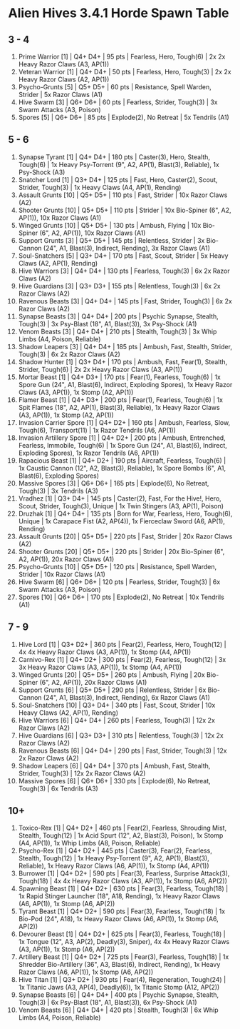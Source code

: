 # Alien Hives 3.4.1 Horde Spawn Table

## 3 - 4

1. Prime Warrior [1] | Q4+ D4+ | 95 pts | Fearless, Hero, Tough(6) | 2x 2x Heavy Razor Claws (A3, AP(1))
1. Veteran Warrior [1] | Q4+ D4+ | 50 pts | Fearless, Hero, Tough(3) | 2x 2x Heavy Razor Claws (A2, AP(1))
1. Psycho-Grunts [5] | Q5+ D5+ | 60 pts | Resistance, Spell Warden, Strider | 5x Razor Claws (A1)
1. Hive Swarm [3] | Q6+ D6+ | 60 pts | Fearless, Strider, Tough(3) | 3x Swarm Attacks (A3, Poison)
1. Spores [5] | Q6+ D6+ | 85 pts | Explode(2), No Retreat | 5x Tendrils (A1)

## 5 - 6

1. Synapse Tyrant [1] | Q4+ D4+ | 180 pts | Caster(3), Hero, Stealth, Tough(6) | 1x Heavy Psy-Torrent (9", A2, AP(1), Blast(3), Reliable), 1x Psy-Shock (A3)
1. Snatcher Lord [1] | Q3+ D4+ | 125 pts | Fast, Hero, Caster(2), Scout, Strider, Tough(3) | 1x Heavy Claws (A4, AP(1), Rending)
1. Assault Grunts [10] | Q5+ D5+ | 110 pts | Fast, Strider | 10x Razor Claws (A2)
1. Shooter Grunts [10] | Q5+ D5+ | 110 pts | Strider | 10x Bio-Spiner (6", A2, AP(1)), 10x Razor Claws (A1)
1. Winged Grunts [10] | Q5+ D5+ | 130 pts | Ambush, Flying | 10x Bio-Spiner (6", A2, AP(1)), 10x Razor Claws (A1)
1. Support Grunts [3] | Q5+ D5+ | 145 pts | Relentless, Strider | 3x Bio-Cannon (24", A1, Blast(3), Indirect, Rending), 3x Razor Claws (A1)
1. Soul-Snatchers [5] | Q3+ D4+ | 170 pts | Fast, Scout, Strider | 5x Heavy Claws (A2, AP(1), Rending)
1. Hive Warriors [3] | Q4+ D4+ | 130 pts | Fearless, Tough(3) | 6x 2x Razor Claws (A2)
1. Hive Guardians [3] | Q3+ D3+ | 155 pts | Relentless, Tough(3) | 6x 2x Razor Claws (A2)
1. Ravenous Beasts [3] | Q4+ D4+ | 145 pts | Fast, Strider, Tough(3) | 6x 2x Razor Claws (A2)
1. Synapse Beasts [3] | Q4+ D4+ | 200 pts | Psychic Synapse, Stealth, Tough(3) | 3x Psy-Blast (18", A1, Blast(3)), 3x Psy-Shock (A1)
1. Venom Beasts [3] | Q4+ D4+ | 210 pts | Stealth, Tough(3) | 3x Whip Limbs (A4, Poison, Reliable)
1. Shadow Leapers [3] | Q4+ D4+ | 185 pts | Ambush, Fast, Stealth, Strider, Tough(3) | 6x 2x Razor Claws (A2)
1. Shadow Hunter [1] | Q3+ D4+ | 170 pts | Ambush, Fast, Fear(1), Stealth, Strider, Tough(6) | 2x 2x Heavy Razor Claws (A3, AP(1))
1. Mortar Beast [1] | Q4+ D3+ | 170 pts | Fear(1), Fearless, Tough(6) | 1x Spore Gun (24", A1, Blast(6), Indirect, Exploding Spores), 1x Heavy Razor Claws (A3, AP(1)), 1x Stomp (A2, AP(1))
1. Flamer Beast [1] | Q4+ D3+ | 200 pts | Fear(1), Fearless, Tough(6) | 1x Spit Flames (18", A2, AP(1), Blast(3), Reliable), 1x Heavy Razor Claws (A3, AP(1)), 1x Stomp (A2, AP(1))
1. Invasion Carrier Spore [1] | Q4+ D2+ | 160 pts | Ambush, Fearless, Slow, Tough(6), Transport(11) | 1x Razor Tendrils (A6, AP(1))
1. Invasion Artillery Spore [1] | Q4+ D2+ | 200 pts | Ambush, Entrenched, Fearless, Immobile, Tough(6) | 1x Spore Gun (24", A1, Blast(6), Indirect, Exploding Spores), 1x Razor Tendrils (A6, AP(1))
1. Rapacious Beast [1] | Q4+ D2+ | 190 pts | Aircraft, Fearless, Tough(6) | 1x Caustic Cannon (12", A2, Blast(3), Reliable), 1x Spore Bombs (6", A1, Blast(6), Exploding Spores)
1. Massive Spores [3] | Q6+ D6+ | 165 pts | Explode(6), No Retreat, Tough(3) | 3x Tendrils (A3)
1. Vradhez [1] | Q3+ D4+ | 145 pts | Caster(2), Fast, For the Hive!, Hero, Scout, Strider, Tough(3), Unique | 1x Twin Stingers (A3, AP(1), Poison)
1. Druzhak [1] | Q4+ D4+ | 135 pts | Born for War, Fearless, Hero, Tough(6), Unique | 1x Carapace Fist (A2, AP(4)), 1x Fierceclaw Sword (A6, AP(1), Rending)
1. Assault Grunts [20] | Q5+ D5+ | 220 pts | Fast, Strider | 20x Razor Claws (A2)
1. Shooter Grunts [20] | Q5+ D5+ | 220 pts | Strider | 20x Bio-Spiner (6", A2, AP(1)), 20x Razor Claws (A1)
1. Psycho-Grunts [10] | Q5+ D5+ | 120 pts | Resistance, Spell Warden, Strider | 10x Razor Claws (A1)
1. Hive Swarm [6] | Q6+ D6+ | 120 pts | Fearless, Strider, Tough(3) | 6x Swarm Attacks (A3, Poison)
1. Spores [10] | Q6+ D6+ | 170 pts | Explode(2), No Retreat | 10x Tendrils (A1)

## 7 - 9

1. Hive Lord [1] | Q3+ D2+ | 360 pts | Fear(2), Fearless, Hero, Tough(12) | 4x 4x Heavy Razor Claws (A3, AP(1)), 1x Stomp (A4, AP(1))
1. Carnivo-Rex [1] | Q4+ D2+ | 300 pts | Fear(2), Fearless, Tough(12) | 3x 3x Heavy Razor Claws (A3, AP(1)), 1x Stomp (A4, AP(1))
1. Winged Grunts [20] | Q5+ D5+ | 260 pts | Ambush, Flying | 20x Bio-Spiner (6", A2, AP(1)), 20x Razor Claws (A1)
1. Support Grunts [6] | Q5+ D5+ | 290 pts | Relentless, Strider | 6x Bio-Cannon (24", A1, Blast(3), Indirect, Rending), 6x Razor Claws (A1)
1. Soul-Snatchers [10] | Q3+ D4+ | 340 pts | Fast, Scout, Strider | 10x Heavy Claws (A2, AP(1), Rending)
1. Hive Warriors [6] | Q4+ D4+ | 260 pts | Fearless, Tough(3) | 12x 2x Razor Claws (A2)
1. Hive Guardians [6] | Q3+ D3+ | 310 pts | Relentless, Tough(3) | 12x 2x Razor Claws (A2)
1. Ravenous Beasts [6] | Q4+ D4+ | 290 pts | Fast, Strider, Tough(3) | 12x 2x Razor Claws (A2)
1. Shadow Leapers [6] | Q4+ D4+ | 370 pts | Ambush, Fast, Stealth, Strider, Tough(3) | 12x 2x Razor Claws (A2)
1. Massive Spores [6] | Q6+ D6+ | 330 pts | Explode(6), No Retreat, Tough(3) | 6x Tendrils (A3)

## 10+

1. Toxico-Rex [1] | Q4+ D2+ | 460 pts | Fear(2), Fearless, Shrouding Mist, Stealth, Tough(12) | 1x Acid Spurt (12", A2, Blast(3), Poison), 1x Stomp (A4, AP(1)), 1x Whip Limbs (A8, Poison, Reliable)
1. Psycho-Rex [1] | Q4+ D2+ | 445 pts | Caster(3), Fear(2), Fearless, Stealth, Tough(12) | 1x Heavy Psy-Torrent (9", A2, AP(1), Blast(3), Reliable), 1x Heavy Razor Claws (A6, AP(1)), 1x Stomp (A4, AP(1))
1. Burrower [1] | Q4+ D2+ | 590 pts | Fear(3), Fearless, Surprise Attack(3), Tough(18) | 4x 4x Heavy Razor Claws (A3, AP(1)), 1x Stomp (A6, AP(2))
1. Spawning Beast [1] | Q4+ D2+ | 630 pts | Fear(3), Fearless, Tough(18) | 1x Rapid Stinger Launcher (18", A18, Rending), 1x Heavy Razor Claws (A6, AP(1)), 1x Stomp (A6, AP(2))
1. Tyrant Beast [1] | Q4+ D2+ | 590 pts | Fear(3), Fearless, Tough(18) | 1x Bio-Pod (24", A18), 1x Heavy Razor Claws (A6, AP(1)), 1x Stomp (A6, AP(2))
1. Devourer Beast [1] | Q4+ D2+ | 625 pts | Fear(3), Fearless, Tough(18) | 1x Tongue (12", A3, AP(2), Deadly(3), Sniper), 4x 4x Heavy Razor Claws (A3, AP(1)), 1x Stomp (A6, AP(2))
1. Artillery Beast [1] | Q4+ D2+ | 725 pts | Fear(3), Fearless, Tough(18) | 1x Shredder Bio-Artillery (36", A3, Blast(6), Indirect, Rending), 1x Heavy Razor Claws (A6, AP(1)), 1x Stomp (A6, AP(2))
1. Hive Titan [1] | Q3+ D2+ | 930 pts | Fear(4), Regeneration, Tough(24) | 1x Titanic Jaws (A3, AP(4), Deadly(6)), 1x Titanic Stomp (A12, AP(2))
1. Synapse Beasts [6] | Q4+ D4+ | 400 pts | Psychic Synapse, Stealth, Tough(3) | 6x Psy-Blast (18", A1, Blast(3)), 6x Psy-Shock (A1)
1. Venom Beasts [6] | Q4+ D4+ | 420 pts | Stealth, Tough(3) | 6x Whip Limbs (A4, Poison, Reliable)